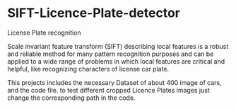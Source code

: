 # SIFT-Licence-Plate-detector
License Plate recognition


Scale invariant feature transform (SIFT) describing local features is a robust and reliable method for many pattern recognition purposes 
and can be applied to a wide range of problems  in  which local features are critical and helpful, like recognizing characters of license car plate.

This projects includes the necessary Dataset of about 400 image of cars, and the code file.
to test different cropped Licence Plates images just change the corresponding path in the code.
